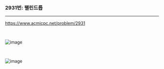 ### 2931번: 팰린드롭
***

https://www.acmicpc.net/problem/2931

<br>

![image](https://github.com/jh990714/BaekJoon-Algorithm/assets/144774186/199c61b2-c62a-4d30-b84f-a263838dfebb)

<br>

![image](https://github.com/jh990714/BaekJoon-Algorithm/assets/144774186/44ff5785-47b2-4d5e-bff5-ac60c961c104)